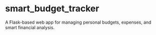 # smart_budget_tracker
A Flask-based web app for managing personal budgets, expenses, and smart financial analysis.

